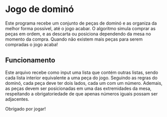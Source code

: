 # Jogo de dominó
Este programa recebe um conjunto de peças de dominó e as organiza da melhor forma possível, até o jogo acabar.
O algoritmo simula comprar as peças em ordem, e as descarta ou posiciona dependendo da mesa no momento da compra. Quando não existem mais peças para serem compradas o jogo acaba!

## Funcionamento
Este arquivo recebe como input uma lista que contém outras listas, sendo cada lista interior equivalente a uma peça do jogo. Seguindo as regras do dominó, cada peça deve ter dois lados, cada um com um número. Ademais, as peças devem ser posicionadas em uma das extremidades da mesa, respeitando a obrigatoriedade de que apenas números iguais possam ser adjacentes.

Obrigado por jogar!
